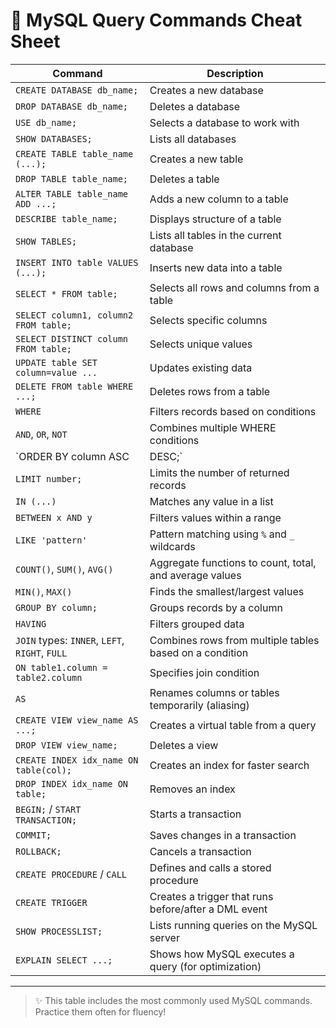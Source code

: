 # 📘 MySQL Query Commands Cheat Sheet

| Command                                        | Description                                                                 |
|-----------------------------------------------|-----------------------------------------------------------------------------|
| `CREATE DATABASE db_name;`                    | Creates a new database                                                      |
| `DROP DATABASE db_name;`                      | Deletes a database                                                          |
| `USE db_name;`                                | Selects a database to work with                                             |
| `SHOW DATABASES;`                             | Lists all databases                                                         |
| `CREATE TABLE table_name (...);`              | Creates a new table                                                         |
| `DROP TABLE table_name;`                      | Deletes a table                                                             |
| `ALTER TABLE table_name ADD ...;`             | Adds a new column to a table                                                |
| `DESCRIBE table_name;`                        | Displays structure of a table                                               |
| `SHOW TABLES;`                                | Lists all tables in the current database                                    |
| `INSERT INTO table VALUES (...);`             | Inserts new data into a table                                               |
| `SELECT * FROM table;`                        | Selects all rows and columns from a table                                   |
| `SELECT column1, column2 FROM table;`         | Selects specific columns                                                    |
| `SELECT DISTINCT column FROM table;`          | Selects unique values                                                       |
| `UPDATE table SET column=value ...`           | Updates existing data                                                       |
| `DELETE FROM table WHERE ...;`                | Deletes rows from a table                                                   |
| `WHERE`                                       | Filters records based on conditions                                         |
| `AND`, `OR`, `NOT`                            | Combines multiple WHERE conditions                                          |
| `ORDER BY column ASC|DESC;`                   | Sorts results by one or more columns                                        |
| `LIMIT number;`                               | Limits the number of returned records                                       |
| `IN (...)`                                    | Matches any value in a list                                                 |
| `BETWEEN x AND y`                             | Filters values within a range                                               |
| `LIKE 'pattern'`                              | Pattern matching using `%` and `_` wildcards                                |
| `COUNT()`, `SUM()`, `AVG()`                   | Aggregate functions to count, total, and average values                     |
| `MIN()`, `MAX()`                              | Finds the smallest/largest values                                           |
| `GROUP BY column;`                            | Groups records by a column                                                  |
| `HAVING`                                      | Filters grouped data                                                        |
| `JOIN` types: `INNER`, `LEFT`, `RIGHT`, `FULL`| Combines rows from multiple tables based on a condition                     |
| `ON table1.column = table2.column`            | Specifies join condition                                                    |
| `AS`                                          | Renames columns or tables temporarily (aliasing)                            |
| `CREATE VIEW view_name AS ...;`               | Creates a virtual table from a query                                        |
| `DROP VIEW view_name;`                        | Deletes a view                                                              |
| `CREATE INDEX idx_name ON table(col);`        | Creates an index for faster search                                          |
| `DROP INDEX idx_name ON table;`               | Removes an index                                                            |
| `BEGIN;` / `START TRANSACTION;`               | Starts a transaction                                                        |
| `COMMIT;`                                     | Saves changes in a transaction                                              |
| `ROLLBACK;`                                   | Cancels a transaction                                                       |
| `CREATE PROCEDURE` / `CALL`                   | Defines and calls a stored procedure                                        |
| `CREATE TRIGGER`                              | Creates a trigger that runs before/after a DML event                        |
| `SHOW PROCESSLIST;`                           | Lists running queries on the MySQL server                                   |
| `EXPLAIN SELECT ...;`                         | Shows how MySQL executes a query (for optimization)                         |

---

> ✨ This table includes the most commonly used MySQL commands. Practice them often for fluency!
